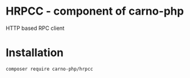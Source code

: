 # HRPCC - component of carno-php

HTTP based RPC client

# Installation

```bash
composer require carno-php/hrpcc
```
